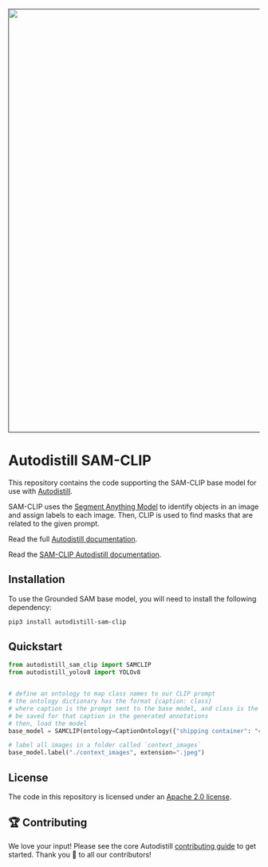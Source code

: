 <div align="center">
  <p>
    <a align="center" href="" target="_blank">
      <img
        width="850"
        src="https://media.roboflow.com/open-source/autodistill/autodistill-banner.png?3"
      >
    </a>
  </p>
</div>

# Autodistill SAM-CLIP

This repository contains the code supporting the SAM-CLIP base model for use with [Autodistill](https://github.com/autodistill/autodistill).

SAM-CLIP uses the [Segment Anything Model](https://github.com/facebookresearch/segment-anything) to identify objects in an image and assign labels to each image. Then, CLIP is used to find masks that are related to the given prompt.

Read the full [Autodistill documentation](https://autodistill.github.io/autodistill/).

Read the [SAM-CLIP Autodistill documentation](https://autodistill.github.io/autodistill/base_models/sam-clip/).

## Installation

To use the Grounded SAM base model, you will need to install the following dependency:

```bash
pip3 install autodistill-sam-clip
```

## Quickstart

```python
from autodistill_sam_clip import SAMCLIP
from autodistill_yolov8 import YOLOv8


# define an ontology to map class names to our CLIP prompt
# the ontology dictionary has the format {caption: class}
# where caption is the prompt sent to the base model, and class is the label that will
# be saved for that caption in the generated annotations
# then, load the model
base_model = SAMCLIP(ontology=CaptionOntology({"shipping container": "container"}))

# label all images in a folder called `context_images`
base_model.label("./context_images", extension=".jpeg")
```

## License

The code in this repository is licensed under an [Apache 2.0 license](LICENSE).

## 🏆 Contributing

We love your input! Please see the core Autodistill [contributing guide](https://github.com/autodistill/autodistill/blob/main/CONTRIBUTING.md) to get started. Thank you 🙏 to all our contributors!